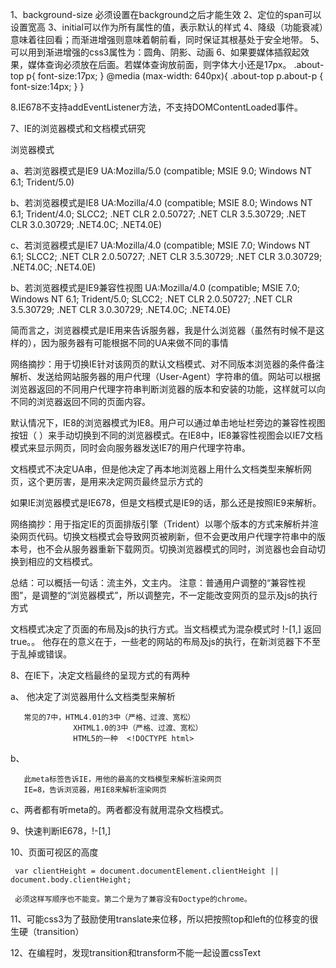 1、background-size 必须设置在background之后才能生效
2、定位的span可以设置宽高
3、initial可以作为所有属性的值，表示默认的样式
4、降级（功能衰减）意味着往回看；而渐进增强则意味着朝前看，同时保证其根基处于安全地带。
5、可以用到渐进增强的css3属性为：圆角、阴影、动画
6、如果要媒体插叙起效果，媒体查询必须放在后面。若媒体查询放前面，则字体大小还是17px。
    .about-top p{
	  font-size:17px;
	}
	@media (max-width: 640px){
		.about-top p.about-p {
	  		font-size:14px;
		}
	}

8.IE678不支持addEventListener方法，不支持DOMContentLoaded事件。

7、IE的浏览器模式和文档模式研究
  
   浏览器模式
    
   a、若浏览器模式是IE9           UA:Mozilla/5.0 (compatible; MSIE 9.0; Windows NT 6.1; Trident/5.0)

   b、若浏览器模式是IE8           UA:Mozilla/4.0 (compatible; MSIE 8.0; Windows NT 6.1; Trident/4.0; SLCC2; .NET CLR 2.0.50727; .NET CLR 3.5.30729; .NET CLR 3.0.30729; .NET4.0C; .NET4.0E)
   
   c、若浏览器模式是IE7           UA:Mozilla/4.0 (compatible; MSIE 7.0; Windows NT 6.1; SLCC2; .NET CLR 2.0.50727; .NET CLR 3.5.30729; .NET CLR 3.0.30729; .NET4.0C; .NET4.0E)

   b、若浏览器模式是IE9兼容性视图 UA:Mozilla/4.0 (compatible; MSIE 7.0; Windows NT 6.1; Trident/5.0; SLCC2; .NET CLR 2.0.50727; .NET CLR 3.5.30729; .NET CLR 3.0.30729; .NET4.0C; .NET4.0E)

   简而言之，浏览器模式是IE用来告诉服务器，我是什么浏览器（虽然有时候不是这样的），因为服务器有可能根据不同的UA来做不同的事情


   网络摘抄：用于切换IE针对该网页的默认文档模式、对不同版本浏览器的条件备注解析、发送给网站服务器的用户代理（User-Agent）字符串的值。网站可以根据浏览器返回的不同用户代理字符串判断浏览器的版本和安装的功能，这样就可以向不同的浏览器返回不同的页面内容。

   默认情况下，IE8的浏览器模式为IE8。用户可以通过单击地址栏旁边的兼容性视图按钮（ ）来手动切换到不同的浏览器模式。在IE8中，IE8兼容性视图会以IE7文档模式来显示网页，同时会向服务器发送IE7的用户代理字符串。

   
   文档模式不决定UA串，但是他决定了再本地浏览器上用什么文档类型来解析网页，这个更厉害，是用来决定网页最终显示方式的

   如果IE浏览器模式是IE678，但是文档模式是IE9的话，那么还是按照IE9来解析。


   网络摘抄：用于指定IE的页面排版引擎（Trident）以哪个版本的方式来解析并渲染网页代码。切换文档模式会导致网页被刷新，但不会更改用户代理字符串中的版本号，也不会从服务器重新下载网页。切换浏览器模式的同时，浏览器也会自动切换到相应的文档模式。

   总结：可以概括一句话：流主外，文主内。
   注意：普通用户调整的“兼容性视图”，是调整的“浏览器模式”，所以调整完，不一定能改变网页的显示及js的执行方式

   文档模式决定了页面的布局及js的执行方式。当文档模式为混杂模式时 !-[1,] 返回true。。
   他存在的意义在于，一些老的网站的布局及js的执行，在新浏览器下不至于乱掉或错误。


 8、在IE下，决定文档最终的呈现方式的有两种

   a、<!DOCTYPE html> 他决定了浏览器用什么文档类型来解析

       常见的7中，HTML4.01的3中（严格、过渡、宽松）
                  XHTML1.0的3中（严格、过渡、宽松）
                  HTML5的一种  <!DOCTYPE html>

   b、<meta content="IE=edge,chrome=1" http-equiv=X-UA-Compatible>

       此meta标签告诉IE，用他的最高的文档模型来解析渲染网页
       IE=8，告诉浏览器，用IE8来解析渲染网页

   c、两者都有听meta的。两者都没有就用混杂文档模式。

 9、快速判断IE678，!-[1,]


 10、页面可视区的高度

     var clientHeight = document.documentElement.clientHeight || document.body.clientHeight;

     必须这样写顺序也不能变。第二个是为了兼容没有Doctype的chrome。
 
 11、可能css3为了鼓励使用translate来位移，所以把按照top和left的位移变的很生硬（transition）

 12、在编程时，发现transition和transform不能一起设置cssText




    


   


